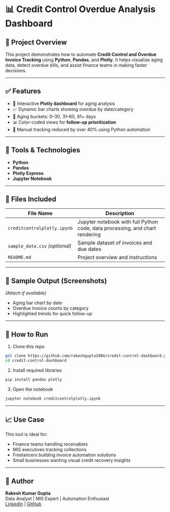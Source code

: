 
# 📊 Credit Control Overdue Analysis Dashboard

## 🚀 Project Overview  
This project demonstrates how to automate **Credit Control and Overdue Invoice Tracking** using **Python**, **Pandas**, and **Plotly**. It helps visualize aging data, detect overdue bills, and assist finance teams in making faster decisions.

---

## ✅ Features
- 📌 Interactive **Plotly dashboard** for aging analysis  
- 📈 Dynamic bar charts showing overdue by date/category  
- 🎯 Aging buckets: 0–30, 31–60, 61+ days  
- 📊 Color-coded views for **follow-up prioritization**  
- 🔁 Manual tracking reduced by over 40% using Python automation  

---

## 🧰 Tools & Technologies
- **Python**  
- **Pandas**  
- **Plotly Express**  
- **Jupyter Notebook**

---

## 📁 Files Included
| File Name | Description |
|-----------|-------------|
| `creditcontrolplotly.ipynb` | Jupyter notebook with full Python code, data processing, and chart rendering |
| `sample_data.csv` *(optional)* | Sample dataset of invoices and due dates |
| `README.md` | Project overview and instructions |

---

## 📸 Sample Output (Screenshots)
*(Attach if available)*  
- Aging bar chart by date  
- Overdue invoice counts by category  
- Highlighted trends for quick follow-up  

---

## 🔄 How to Run
1. Clone this repo  
```bash
git clone https://github.com/rakeshgupta1984/credit-control-dashboard.git
cd credit-control-dashboard
```

2. Install required libraries  
```bash
pip install pandas plotly
```

3. Open the notebook  
```bash
jupyter notebook creditcontrolplotly.ipynb
```

---

## 📈 Use Case
This tool is ideal for:
- Finance teams handling receivables  
- MIS executives tracking collections  
- Freelancers building invoice automation solutions  
- Small businesses wanting visual credit recovery insights

---

## 🙌 Author
**Rakesh Kumar Gupta**  
Data Analyst | MIS Expert | Automation Enthusiast  
[LinkedIn](https://www.linkedin.com/in/rakesh-kr-gupta/) | [GitHub](https://github.com/Rkg721)
